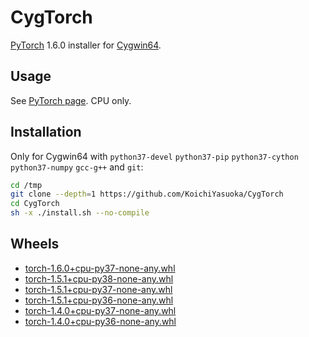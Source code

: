 # CygTorch

[PyTorch](https://github.com/pytorch/pytorch) 1.6.0 installer for [Cygwin64](https://www.cygwin.com/).

## Usage

See [PyTorch page](https://pytorch.org). CPU only.

## Installation

Only for Cygwin64 with `python37-devel` `python37-pip` `python37-cython` `python37-numpy` `gcc-g++` and `git`:

```sh
cd /tmp
git clone --depth=1 https://github.com/KoichiYasuoka/CygTorch
cd CygTorch
sh -x ./install.sh --no-compile
```

## Wheels

* [torch-1.6.0+cpu-py37-none-any.whl](https://raw.githubusercontent.com/KoichiYasuoka/CygTorch/master/dist/torch-1.6.0+cpu-py37-none-any.whl)
* [torch-1.5.1+cpu-py38-none-any.whl](https://raw.githubusercontent.com/KoichiYasuoka/CygTorch/master/dist/torch-1.5.1+cpu-py38-none-any.whl)
* [torch-1.5.1+cpu-py37-none-any.whl](https://raw.githubusercontent.com/KoichiYasuoka/CygTorch/master/dist/torch-1.5.1+cpu-py37-none-any.whl)
* [torch-1.5.1+cpu-py36-none-any.whl](https://raw.githubusercontent.com/KoichiYasuoka/CygTorch/master/dist/torch-1.5.1+cpu-py36-none-any.whl)
* [torch-1.4.0+cpu-py37-none-any.whl](https://raw.githubusercontent.com/KoichiYasuoka/CygTorch/master/dist/torch-1.4.0+cpu-py37-none-any.whl)
* [torch-1.4.0+cpu-py36-none-any.whl](https://raw.githubusercontent.com/KoichiYasuoka/CygTorch/master/dist/torch-1.4.0+cpu-py36-none-any.whl)

